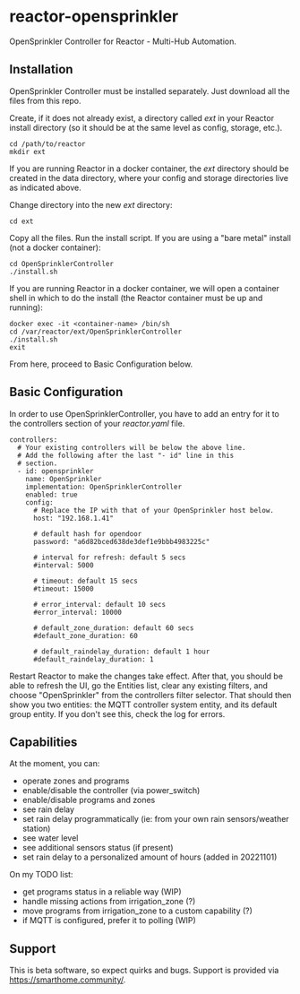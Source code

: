 # reactor-opensprinkler
OpenSprinkler Controller for Reactor - Multi-Hub Automation.

## Installation
OpenSprinkler Controller must be installed separately. Just download all the files from this repo.

Create, if it does not already exist, a directory called *ext* in your Reactor install directory (so it should be at the same level as config, storage, etc.).

```
cd /path/to/reactor
mkdir ext
```

If you are running Reactor in a docker container, the *ext* directory should be created in the data directory, where your config and storage directories live as indicated above.

Change directory into the new *ext* directory:

```
cd ext
```

Copy all the files.
Run the install script. If you are using a "bare metal" install (not a docker container):

```
cd OpenSprinklerController
./install.sh
```

If you are running Reactor in a docker container, we will open a container shell in which to do the install (the Reactor container must be up and running):

```
docker exec -it <container-name> /bin/sh
cd /var/reactor/ext/OpenSprinklerController
./install.sh
exit
```

From here, proceed to Basic Configuration below.

## Basic Configuration

In order to use OpenSprinklerController, you have to add an entry for it to the controllers section of your *reactor.yaml* file.

```
controllers:
  # Your existing controllers will be below the above line.
  # Add the following after the last "- id" line in this
  # section.
  - id: opensprinkler
    name: OpenSprinkler
    implementation: OpenSprinklerController
    enabled: true
    config:
      # Replace the IP with that of your OpenSprinkler host below.
      host: "192.168.1.41"

      # default hash for opendoor
      password: "a6d82bced638de3def1e9bbb4983225c"

      # interval for refresh: default 5 secs
      #interval: 5000

      # timeout: default 15 secs
      #timeout: 15000

      # error_interval: default 10 secs
      #error_interval: 10000

      # default_zone_duration: default 60 secs
      #default_zone_duration: 60

      # default_raindelay_duration: default 1 hour
      #default_raindelay_duration: 1
```

Restart Reactor to make the changes take effect. After that, you should be able to refresh the UI, go the Entities list, clear any existing filters, and choose "OpenSprinkler" from the controllers filter selector. That should then show you two entities: the MQTT controller system entity, and its default group entity. If you don't see this, check the log for errors.

## Capabilities

At the moment, you can:
 - operate zones and programs
 - enable/disable the controller (via power_switch)
 - enable/disable programs and zones
 - see rain delay
 - set rain delay programmatically (ie: from your own rain sensors/weather station)
 - see water level
 - see additional sensors status (if present)
 - set rain delay to a personalized amount of hours (added in 20221101)

On my TODO list:
 - get programs status in a reliable way (WIP)
 - handle missing actions from irrigation_zone (?)
 - move programs from irrigation_zone to a custom capability (?)
 - if MQTT is configured, prefer it to polling (WIP)

## Support

This is beta software, so expect quirks and bugs. Support is provided via https://smarthome.community/.